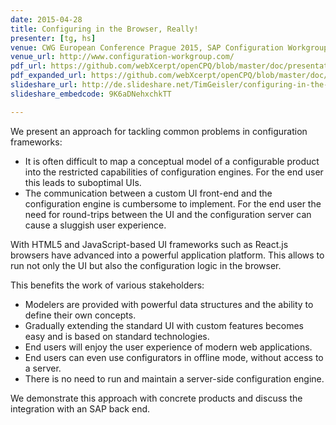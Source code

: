 ```yaml
---
date: 2015-04-28
title: Configuring in the Browser, Really!
presenter: [tg, hs]
venue: CWG European Conference Prague 2015, SAP Configuration Workgroup
venue_url: http://www.configuration-workgroup.com/
pdf_url: https://github.com/webXcerpt/openCPQ/blob/master/doc/presentations/CWG-2015-Prague-webXcerpt-ConfiguringInTheBrowserReally.pdf
pdf_expanded_url: https://github.com/webXcerpt/openCPQ/blob/master/doc/presentations/CWG-2015-Prague-webXcerpt-ConfiguringInTheBrowserReally-expanded.pdf
slideshare_url: http://de.slideshare.net/TimGeisler/configuring-in-the-browser-really
slideshare_embedcode: 9K6aDNehxchkTT

---
```


We present an approach for tackling common problems in configuration
frameworks:
- It is often difficult to map a conceptual model of a configurable
  product into the restricted capabilities of configuration engines.
  For the end user this leads to suboptimal UIs.
- The communication between a custom UI front-end and the configuration
  engine is cumbersome to implement.  For the end user the need for
  round-trips between the UI and the configuration server can cause a
  sluggish user experience.

With HTML5 and JavaScript-based UI frameworks such as React.js browsers
have advanced into a powerful application platform.  This allows to run
not only the UI but also the configuration logic in the browser.

This benefits the work of various stakeholders:
- Modelers are provided with powerful data structures and the ability to
  define their own concepts.
- Gradually extending the standard UI with custom features becomes easy
  and is based on standard technologies.
- End users will enjoy the user experience of modern web applications.
- End users can even use configurators in offline mode, without access
  to a server.
- There is no need to run and maintain a server-side configuration
  engine.

We demonstrate this approach with concrete products and discuss the
integration with an SAP back end.
